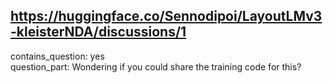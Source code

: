 ## https://huggingface.co/Sennodipoi/LayoutLMv3-kleisterNDA/discussions/1

contains_question: yes  
question_part: Wondering if  you could share the training code for this?